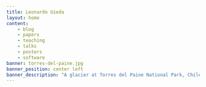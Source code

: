 ```yaml
---
title: Leonardo Uieda
layout: home
content:
    - blog
    - papers
    - teaching
    - talks
    - posters
    - software
banner: torres-del-paine.jpg
banner_position: center left
banner_description: "A glacier at Torres del Paine National Park, Chile."
---
```

